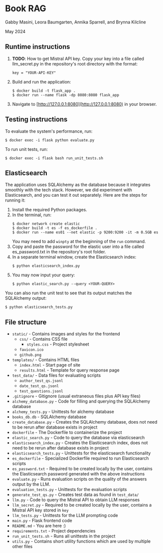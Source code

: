 # Book RAG
Gabby Masini, Leora Baumgarten, Annika Sparrell, and Brynna Kilcline

May 2024

## Runtime instructions

1. **TODO**: How to get Mistral API key. Copy your key into a file called llm_secret.py in the repository's root directory 
with the format:
    ```
    key = "YOUR-API-KEY"
    ```
2. Build and run the application:
    ```
    $ docker build -t flask_app .
    $ docker run --name flask -dp 8080:8080 flask_app
    ```
3. Navigate to [http://127.0.0.1:8080](http://127.0.0.1:8080) in your browser.

## Testing instructions

To evaluate the system's performance, run:
```
$ docker exec -i flask python evaluate.py
```
To run unit tests, run:
```
$ docker exec -i flask bash run_unit_tests.sh
```

## Elasticsearch

The application uses SQLAlchemy as the database because it integrates smoothly with the tech stack.
However, we did experiment with Elasticsearch, and you can test it out separately.
Here are the steps for running it:
1. Install the required Python packages.
2. In the terminal, run:
   ```
   $ docker network create elastic
   $ docker build -t es -f es_dockerfile .
   $ docker run --name es01 --net elastic -p 9200:9200 -it -m 0.5GB es
   ```
   You may need to add `winpty` at the beginning of the `run` command. 
3. Copy and paste the password for the elastic user into a file called es_password.txt in the repository's root folder.
4. In a separate terminal window, create the Elasticsearch index:
     ```
     $ python elasticsearch_index.py
     ```
5. You may now input your query:
   ```
   $ python elastic_search.py --query <YOUR-QUERY>
   ```

You can also run the unit test to see that its output matches the SQLAlchemy output:
```
$ python elasticsearch_tests.py
```
## File structure
* `static/` - Contains images and styles for the frontend
    * `css/` - Contains CSS file
        * `styles.css` - Project stylesheet 
    * `favicon.ico`
    * `github.png`
* `templates/` - Contains HTML files
    * `index.html` - Start page of site
    * `results.html` - Template for query response page
* `test_data/` - Data files for evaluating scripts
    * `author_test_qs.jsonl`
    * `date_test_qs.jsonl`
    * `test_questions.jsonl`
* `.gitignore` - Gitignore (usual extraneous files plus API key files)
* `alchemy_database.py` - Code for filling and querying the SQLAlchemy database
* `alchemy_tests.py` - Unittests for alchemy database
* `books_db.db` - SQLAlchemy database
* `create_database.py` - Creates the SQLAlchemy database, does not need to be rerun after database exists in project
* `dockerfile` - The Dockerfile to containerize the project
* `elastic_search.py` - Code to query the database via elasticsearch
* `elasticsearch_index.py` - Creates the Elasticsearch index, does not need to be rerun after database exists in project
* `elasticsearch_tests.py` - Unittests for the elasticsearch functionality
* `es_dockerfile` - Specialized Dockerfile required to run Elasticsearch scripts
* `es_password.txt` - Required to be created locally by the user, contains the Elasticsearch password generated with the above instructions
* `evaluate.py` - Runs evaluation scripts on the quality of the answers output by the LLM.
* `evaluation_tests.py` - Unittests for the evaluation scripts
* `generate_test_qs.py` - Creates test data as found in `test_data/`
* `llm.py` - Code to query the Mistral API to obtain LLM responses
* `llm_secret.py` - Required to be created locally by the user, contains a Mistral API key stored in `key`
* `llm_tests.py` - Unittests for the LLM prompting code
* `main.py` - Flask frontend code
* `README.md` - You are here :)
* `requirements.txt` - Project dependencies
* `run_unit_tests.sh` - Runs all unittests in the project
* `utils.py` - Contains short utility functions which are used by multiple other files
